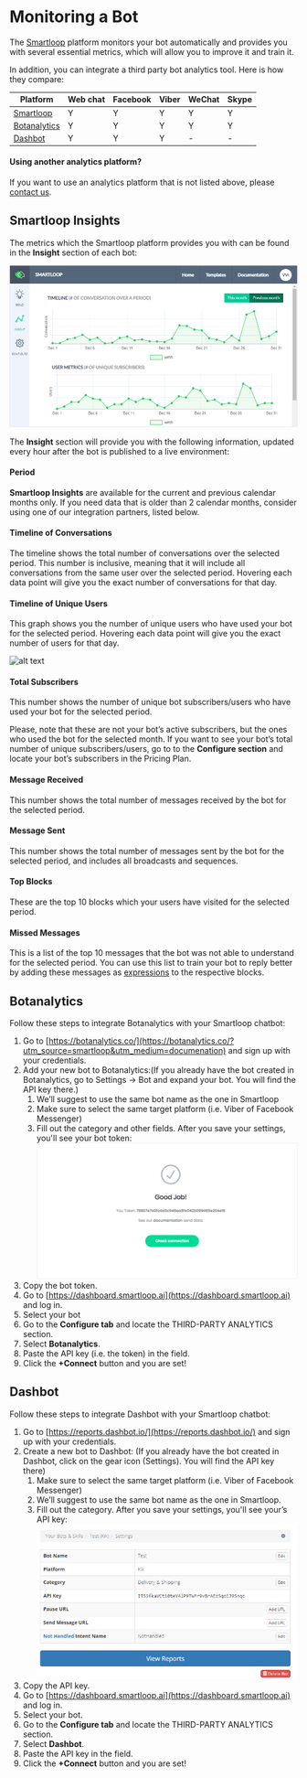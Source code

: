 # Monitoring a Bot

The [Smartloop](https://smartloop.ai/?utm_source=smartloop&utm_medium=documenation) platform monitors your bot automatically and provides you with several essential metrics, which will allow you to improve it and train it. 

In addition, you can integrate a third party bot analytics tool. Here is how they compare:

| Platform | Web chat | Facebook | Viber | WeChat | Skype |
| -------- | -------- | -------- | -------- | -------- | -------- |
| [Smartloop](#smartloop) | Y | Y | Y | Y | Y |
| [Botanalytics](#botanalytics) | Y | Y | Y | Y | Y |
| [Dashbot](#dashbot) | Y | Y | Y | - | - |


#### Using another analytics platform?

If you want to use an analytics platform that is not listed above, please [contact us](mailto:hello@smartloop.ai).

## <a name="smartloop"></a>Smartloop Insights

The metrics which the Smartloop platform provides you with can be found in the **Insight** section of each bot:

![alt text](./Monitor-Insights.png "Smartloop Insights Screenshot")

The **Insight** section will provide you with the following information, updated every hour after the bot is published to a live environment:

#### Period

**Smartloop Insights** are available for the current and previous calendar months only. If you need data that is older than 2 calendar months, consider using one of our integration partners, listed below. 

#### Timeline of Conversations

The timeline shows the total number of conversations over the selected period. This number is inclusive, meaning that it will include all conversations from the same user over the selected period. Hovering each data point will give you the exact number of conversations for that day. 

#### Timeline of Unique Users

This graph shows you the number of unique users who have used your bot for the selected period. Hovering each data point will give you the exact number of users for that day. 

![alt text](.Monitor-metrics.png "Smartloop Insights Screenshot")

#### Total Subscribers

This number shows the number of unique bot subscribers/users who have used your bot for the selected period. 

Please, note that these are not your bot’s active subscribers, but the ones who used the bot for the selected month. If you want to see your bot’s total number of unique subscribers/users, go to to the **Configure section** and locate your bot’s subscribers in the Pricing Plan.

#### Message Received

This number shows the total number of messages received by the bot for the selected period. 

#### Message Sent

This number shows the total number of messages sent by the bot for the selected period, and includes all broadcasts and sequences. 

#### Top Blocks

These are the top 10 blocks which your users have visited for the selected period.

#### Missed Messages

This is a list of the top 10 messages that the bot was not able to understand for the selected period. You can use this list to train your bot to reply better by adding these messages as [expressions](https://docs.recime.io/basic-concepts.html#expressions) to the respective blocks.

## <a name="botanalytics"></a>Botanalytics

Follow these steps to integrate Botanalytics with your Smartloop chatbot:

1. Go to [https://botanalytics.co/](https://botanalytics.co/?utm_source=smartloop&utm_medium=documenation) and sign up with your credentials. 
2. Add your new bot to Botanalytics:(If you already have the bot created in Botanalytics, go to Settings → Bot and expand your bot. You will find the API key there.) 
   1. We’ll suggest to use the same bot name as the one in Smartloop   
   2. Make sure to select the same target platform (i.e. Viber of Facebook Messenger)   
   3. Fill out the category and other fields. After you save your settings, you'll see your bot token:
      ![alt text](./Monitor-Botanalytics.png "Botanalytics Token")   
3. Copy the bot token. 
4. Go to [https://dashboard.smartloop.ai](https://dashboard.smartloop.ai) and log in. 
5. Select your bot 
6. Go to the **Configure tab** and locate the THIRD-PARTY ANALYTICS section.  
7. Select **Botanalytics**.  
8. Paste the API key (i.e. the token) in the field. 
9. Click the **+Connect** button and you are set! 

## <a name="dashbot"></a>Dashbot

Follow these steps to integrate Dashbot with your Smartloop chatbot:

1. Go to [https://reports.dashbot.io/](https://reports.dashbot.io/) and sign up with your credentials. 
2. Create a new bot to Dashbot: (If you already have the bot created in Dashbot, click on the gear icon (Settings). You will find the API key there)
   1. Make sure to select the same target platform (i.e. Viber of Facebook Messenger)   
   2. We’ll suggest to use the same bot name as the one in Smartloop.  
   3. Fill out the category. After you save your settings, you'll see your’s API key:
   ![alt text](./Monitor-Dashbot.png "Dashboard API Key")   
3. Copy the API key. 
4. Go to [https://dashboard.smartloop.ai](https://dashboard.smartloop.ai) and log in. 
5. Select your bot. 
6. Go to the **Configure tab** and locate the THIRD-PARTY ANALYTICS section.  
7. Select **Dashbot**.  
8. Paste the API key in the field. 
9. Click the **+Connect** button and you are set!
